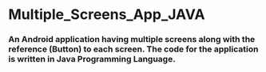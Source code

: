 # Multiple_Screens_App_JAVA

### An Android application having multiple screens along with the reference (Button) to each screen. The code for the application is written in Java Programming Language.
